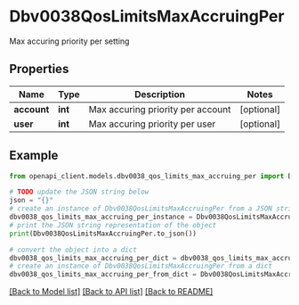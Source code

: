 # Dbv0038QosLimitsMaxAccruingPer

Max accuring priority per setting

## Properties

Name | Type | Description | Notes
------------ | ------------- | ------------- | -------------
**account** | **int** | Max accuring priority per account | [optional] 
**user** | **int** | Max accuring priority per user | [optional] 

## Example

```python
from openapi_client.models.dbv0038_qos_limits_max_accruing_per import Dbv0038QosLimitsMaxAccruingPer

# TODO update the JSON string below
json = "{}"
# create an instance of Dbv0038QosLimitsMaxAccruingPer from a JSON string
dbv0038_qos_limits_max_accruing_per_instance = Dbv0038QosLimitsMaxAccruingPer.from_json(json)
# print the JSON string representation of the object
print(Dbv0038QosLimitsMaxAccruingPer.to_json())

# convert the object into a dict
dbv0038_qos_limits_max_accruing_per_dict = dbv0038_qos_limits_max_accruing_per_instance.to_dict()
# create an instance of Dbv0038QosLimitsMaxAccruingPer from a dict
dbv0038_qos_limits_max_accruing_per_from_dict = Dbv0038QosLimitsMaxAccruingPer.from_dict(dbv0038_qos_limits_max_accruing_per_dict)
```
[[Back to Model list]](../README.md#documentation-for-models) [[Back to API list]](../README.md#documentation-for-api-endpoints) [[Back to README]](../README.md)


